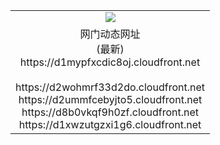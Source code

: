 ﻿<table>
  <tr></tr>
  <tr><td colspan=2 align=center><img src="https://d1mypfxcdic8oj.cloudfront.net/Up/oGate.jpg" /></td></tr>
  <tr><td colspan=2 align=center>网门动态网址<br/>(最新)
<br>https://d1mypfxcdic8oj.cloudfront.net
<br/>
<br>https://d2wohmrf33d2do.cloudfront.net
<br>https://d2ummfcebyjto5.cloudfront.net
<br>https://d8b0vkqf9h0zf.cloudfront.net
<br>https://d1xwzutgzxi1g6.cloudfront.net
    </td>
  </tr>
</table>
